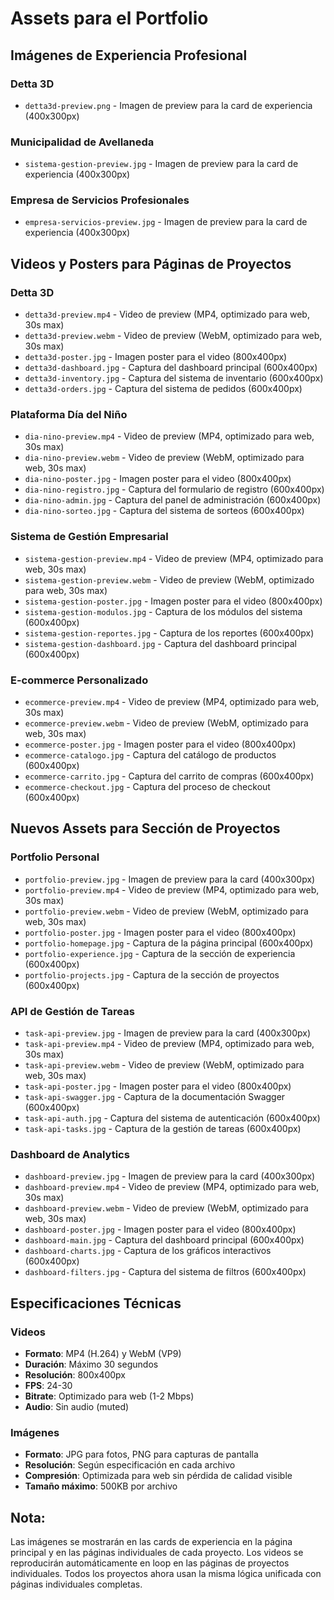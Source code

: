# Assets para el Portfolio

## Imágenes de Experiencia Profesional

### Detta 3D
- `detta3d-preview.png` - Imagen de preview para la card de experiencia (400x300px)

### Municipalidad de Avellaneda
- `sistema-gestion-preview.jpg` - Imagen de preview para la card de experiencia (400x300px)

### Empresa de Servicios Profesionales
- `empresa-servicios-preview.jpg` - Imagen de preview para la card de experiencia (400x300px)

## Videos y Posters para Páginas de Proyectos

### Detta 3D
- `detta3d-preview.mp4` - Video de preview (MP4, optimizado para web, 30s max)
- `detta3d-preview.webm` - Video de preview (WebM, optimizado para web, 30s max)
- `detta3d-poster.jpg` - Imagen poster para el video (800x400px)
- `detta3d-dashboard.jpg` - Captura del dashboard principal (600x400px)
- `detta3d-inventory.jpg` - Captura del sistema de inventario (600x400px)
- `detta3d-orders.jpg` - Captura del sistema de pedidos (600x400px)

### Plataforma Día del Niño
- `dia-nino-preview.mp4` - Video de preview (MP4, optimizado para web, 30s max)
- `dia-nino-preview.webm` - Video de preview (WebM, optimizado para web, 30s max)
- `dia-nino-poster.jpg` - Imagen poster para el video (800x400px)
- `dia-nino-registro.jpg` - Captura del formulario de registro (600x400px)
- `dia-nino-admin.jpg` - Captura del panel de administración (600x400px)
- `dia-nino-sorteo.jpg` - Captura del sistema de sorteos (600x400px)

### Sistema de Gestión Empresarial
- `sistema-gestion-preview.mp4` - Video de preview (MP4, optimizado para web, 30s max)
- `sistema-gestion-preview.webm` - Video de preview (WebM, optimizado para web, 30s max)
- `sistema-gestion-poster.jpg` - Imagen poster para el video (800x400px)
- `sistema-gestion-modulos.jpg` - Captura de los módulos del sistema (600x400px)
- `sistema-gestion-reportes.jpg` - Captura de los reportes (600x400px)
- `sistema-gestion-dashboard.jpg` - Captura del dashboard principal (600x400px)

### E-commerce Personalizado
- `ecommerce-preview.mp4` - Video de preview (MP4, optimizado para web, 30s max)
- `ecommerce-preview.webm` - Video de preview (WebM, optimizado para web, 30s max)
- `ecommerce-poster.jpg` - Imagen poster para el video (800x400px)
- `ecommerce-catalogo.jpg` - Captura del catálogo de productos (600x400px)
- `ecommerce-carrito.jpg` - Captura del carrito de compras (600x400px)
- `ecommerce-checkout.jpg` - Captura del proceso de checkout (600x400px)

## Nuevos Assets para Sección de Proyectos

### Portfolio Personal
- `portfolio-preview.jpg` - Imagen de preview para la card (400x300px)
- `portfolio-preview.mp4` - Video de preview (MP4, optimizado para web, 30s max)
- `portfolio-preview.webm` - Video de preview (WebM, optimizado para web, 30s max)
- `portfolio-poster.jpg` - Imagen poster para el video (800x400px)
- `portfolio-homepage.jpg` - Captura de la página principal (600x400px)
- `portfolio-experience.jpg` - Captura de la sección de experiencia (600x400px)
- `portfolio-projects.jpg` - Captura de la sección de proyectos (600x400px)

### API de Gestión de Tareas
- `task-api-preview.jpg` - Imagen de preview para la card (400x300px)
- `task-api-preview.mp4` - Video de preview (MP4, optimizado para web, 30s max)
- `task-api-preview.webm` - Video de preview (WebM, optimizado para web, 30s max)
- `task-api-poster.jpg` - Imagen poster para el video (800x400px)
- `task-api-swagger.jpg` - Captura de la documentación Swagger (600x400px)
- `task-api-auth.jpg` - Captura del sistema de autenticación (600x400px)
- `task-api-tasks.jpg` - Captura de la gestión de tareas (600x400px)

### Dashboard de Analytics
- `dashboard-preview.jpg` - Imagen de preview para la card (400x300px)
- `dashboard-preview.mp4` - Video de preview (MP4, optimizado para web, 30s max)
- `dashboard-preview.webm` - Video de preview (WebM, optimizado para web, 30s max)
- `dashboard-poster.jpg` - Imagen poster para el video (800x400px)
- `dashboard-main.jpg` - Captura del dashboard principal (600x400px)
- `dashboard-charts.jpg` - Captura de los gráficos interactivos (600x400px)
- `dashboard-filters.jpg` - Captura del sistema de filtros (600x400px)

## Especificaciones Técnicas

### Videos
- **Formato**: MP4 (H.264) y WebM (VP9)
- **Duración**: Máximo 30 segundos
- **Resolución**: 800x400px
- **FPS**: 24-30
- **Bitrate**: Optimizado para web (1-2 Mbps)
- **Audio**: Sin audio (muted)

### Imágenes
- **Formato**: JPG para fotos, PNG para capturas de pantalla
- **Resolución**: Según especificación en cada archivo
- **Compresión**: Optimizada para web sin pérdida de calidad visible
- **Tamaño máximo**: 500KB por archivo

## Nota:
Las imágenes se mostrarán en las cards de experiencia en la página principal y en las páginas individuales de cada proyecto. Los videos se reproducirán automáticamente en loop en las páginas de proyectos individuales. Todos los proyectos ahora usan la misma lógica unificada con páginas individuales completas.
